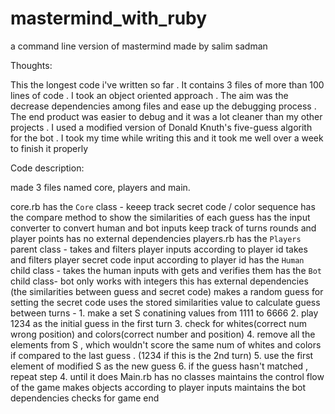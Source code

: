 # mastermind_with_ruby
a command line version of mastermind
made by salim sadman

Thoughts:

This the longest code i've written so far . It contains 3 files of more than 100 lines of code . I took an object oriented approach . The aim was the decrease dependencies among files and ease up the debugging process . The end product was easier to debug and it was a lot cleaner than my other projects . I used a modified version of Donald Knuth's five-guess algorith for the bot . I took my time while writing this and it took me well over a week to finish it properly


Code description:

made 3 files named core, players and main.

core.rb
	has the `Core` class -
	 keeep track secret code / color sequence
	 has the compare method to show the similarities of each guess
	 has the input converter to convert human and bot inputs 
	 keep track of turns rounds and player points
	 has no external dependencies
players.rb
	has the `Players` parent class -
	 takes and filters player inputs according to player id
	 takes and filters player secret code input according to player id
	has the `Human` child class - 
	 takes the human inputs with gets and verifies them
	has the `Bot` child class-
	 bot only works with  integers
	 this has external dependencies (the similarities between guess and secret code)
	 makes a random guess for setting the secret code
	 uses the stored similarities value to calculate guess between turns -
	 	1. make a set S conatining values from 1111 to 6666
	 	2. play 1234 as the initial guess in the first turn
	 	3. check for whites(correct num wrong position) and colors(correct number and position)
	 	4. remove all the elements from S , which wouldn't score the same num of whites and colors if compared to 	the last guess . (1234 if this is the 2nd turn)
	 	5. use the first element of  modified S as the new guess
	 	6. if the guess hasn't matched , repeat step 4. until it does
Main.rb
	has no classes
	maintains the control flow of the game
	makes objects according to player inputs
	maintains the bot dependencies
	checks for game end

	



